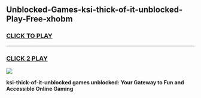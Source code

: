 
## Unblocked-Games-ksi-thick-of-it-unblocked-Play-Free-xhobm
<h3>
<a href="https://premium76.site?title=ksi-thick-of-it-unblocked&ref=18A1">CLICK TO PLAY</a></h3>
<hr>

<h3>
<a href="https://premium76.site?title=ksi-thick-of-it-unblocked&ref=18A1">CLICK 2 PLAY</a>
  
</h3>

<a href="https://premium76.site?title=ksi-thick-of-it-unblocked&ref=18A1"><img src="https://clearcache.store/games.png"></a>


**ksi-thick-of-it-unblocked games unblocked: Your Gateway to Fun and Accessible Online Gaming**
